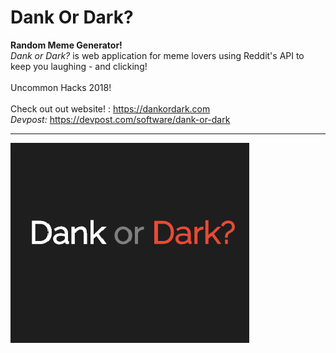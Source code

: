# Dank Or Dark? 
<b>Random Meme Generator!</b>
<br>
<i>Dank or Dark?</i> is web application for meme lovers using Reddit's API to keep you laughing - and clicking!<br><br>
Uncommon Hacks 2018!<br><br>
Check out out website! : https://dankordark.com<br>
<i>Devpost:</i> https://devpost.com/software/dank-or-dark<br>

<hr>

![Scrrenshot](Dank%20or%20Dark%20updated%20logo.png)
